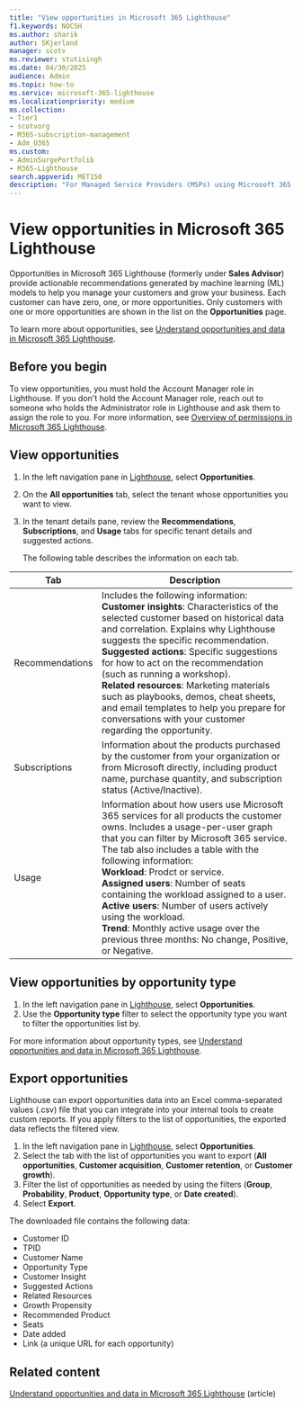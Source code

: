 ```yaml
---
title: "View opportunities in Microsoft 365 Lighthouse"
f1.keywords: NOCSH
ms.author: sharik
author: SKjerland
manager: scotv
ms.reviewer: stutisingh
ms.date: 04/30/2025
audience: Admin
ms.topic: how-to
ms.service: microsoft-365-lighthouse
ms.localizationpriority: medium
ms.collection:
- Tier1
- scotvorg
- M365-subscription-management
- Adm_O365
ms.custom:
- AdminSurgePortfolib
- M365-Lighthouse                         
search.appverid: MET150
description: "For Managed Service Providers (MSPs) using Microsoft 365 Lighthouse, learn how to view opportunities (formerly under Sales Advisor) that can help you manage your customer and grow your business."
---
```


# View opportunities in Microsoft 365 Lighthouse

Opportunities in Microsoft 365 Lighthouse (formerly under **Sales Advisor**) provide actionable recommendations generated by machine learning (ML) models to help you manage your customers and grow your business. Each customer can have zero, one, or more opportunities. Only customers with one or more opportunities are shown in the list on the **Opportunities** page.

To learn more about opportunities, see [Understand opportunities and data in Microsoft 365 Lighthouse](m365-lighthouse-understanding-opportunities-and-data.md).

## Before you begin

To view opportunities, you must hold the Account Manager role in Lighthouse. If you don't hold the Account Manager role, reach out to someone who holds the Administrator role in Lighthouse and ask them to assign the role to you. For more information, see [Overview of permissions in Microsoft 365 Lighthouse](m365-lighthouse-overview-of-permissions.md).

## View opportunities

1. In the left navigation pane in <a href="https://go.microsoft.com/fwlink/p/?linkid=2168110" target="_blank">Lighthouse</a>, select **Opportunities**.

2. On the **All opportunities** tab, select the tenant whose opportunities you want to view.

3. In the tenant details pane, review the **Recommendations**, **Subscriptions**, and **Usage** tabs for specific tenant details and suggested actions.
 
    The following table describes the information on each tab.   

|Tab      |Description  |
|---------|---------|
|Recommendations     |  Includes the following information:<br>**Customer insights**: Characteristics of the selected customer based on historical data and correlation. Explains why Lighthouse suggests the specific recommendation.<br>**Suggested actions**: Specific suggestions for how to act on the recommendation (such as running a workshop).<br>**Related resources**: Marketing materials such as playbooks, demos, cheat sheets, and email templates to help you prepare for conversations with your customer regarding the opportunity.       |
|Subscriptions     | Information about the products purchased by the customer from your organization or from Microsoft directly, including product name, purchase quantity, and subscription status (Active/Inactive).         |
|Usage     | Information about how users use Microsoft 365 services for all products the customer owns. Includes a usage-per-user graph that you can filter by Microsoft 365 service. The tab also includes a table with the following information:<br>**Workload**: Prodct or service.<br>**Assigned users**: Number of seats containing the workload assigned to a user.<br>**Active users**: Number of users actively using the workload.<br>**Trend**: Monthly active usage over the previous three months: No change, Positive, or Negative.        |

## View opportunities by opportunity type

1. In the left navigation pane in <a href="https://go.microsoft.com/fwlink/p/?linkid=2168110" target="_blank">Lighthouse</a>, select **Opportunities**.
2. Use the **Opportunity type** filter to select the opportunity type you want to filter the opportunities list by.

For more information about opportunity types, see [Understand opportunities and data in Microsoft 365 Lighthouse](m365-lighthouse-understanding-opportunities-and-data.md#opportunity-type).

## Export opportunities

Lighthouse can export opportunities data into an Excel comma-separated values (.csv) file that you can integrate into your internal tools to create custom reports. If you apply filters to the list of opportunities, the exported data reflects the filtered view. 

1. In the left navigation pane in <a href="https://go.microsoft.com/fwlink/p/?linkid=2168110" target="_blank">Lighthouse</a>, select **Opportunities**.
2. Select the tab with the list of opportunities you want to export (**All opportunities**, **Customer acquisition**, **Customer retention**, or **Customer growth**).
3. Filter the list of opportunities as needed by using the filters (**Group**, **Probability**, **Product**, **Opportunity type**, or **Date created**).
4. Select **Export**.

The downloaded file contains the following data:

- Customer ID
- TPID
- Customer Name
- Opportunity Type
- Customer Insight
- Suggested Actions
- Related Resources
- Growth Propensity
- Recommended Product
- Seats
- Date added
- Link (a unique URL for each opportunity)

## Related content
  
[Understand opportunities and data in Microsoft 365 Lighthouse](m365-lighthouse-understanding-opportunities-and-data.md) (article)
